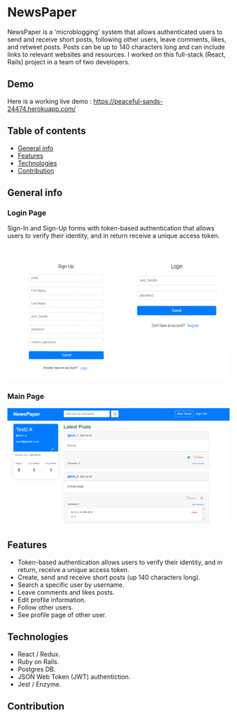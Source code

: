 # NewsPaper
NewsPaper is a 'microblogging' system that allows authenticated users to send and receive short posts, following other users, leave comments, likes, and retweet posts. Posts can be up to 140 characters long and can include links to relevant websites and resources. I worked on this full-stack (React, Rails) project in a team of two developers.

## Demo
Here is a working live demo : <a href="https://peaceful-sands-24474.herokuapp.com/">https://peaceful-sands-24474.herokuapp.com/</a>

## Table of contents
* [General info](#general-info)
* [Features](#features)
* [Technologies](#technologies)
* [Contribution](#contribution)

## General info

### Login Page

Sign-In and Sign-Up forms with token-based authentication that allows users to verify their identity, and in return receive a unique access token.

![Sign Up and Login](/images/login.png)

### Main Page

![Main Page](/images/main.png)

## Features
* Token-based authentication allows users to verify their identity, and in return, receive a unique access token.
* Create, send and receive short posts (up 140 characters long).
* Search a specific user by username.
* Leave comments and likes posts.
* Edit profile information.
* Follow other users.
* See profile page of other user.

## Technologies

* React / Redux.
* Ruby on Rails.
* Postgres DB.
* JSON Web Token (JWT) authentiction.
* Jest / Enzyme.

## Contribution




